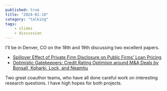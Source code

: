 ```yaml
---
published: true 
title: "2024-01-18"
category: "talking"
tags:
    - slides
    - discussion 
---
```


I'll be in Denver, CO on the 18th and 19th discussing two excellent papers.

- [Spillover Effect of Private Firm Disclosure on Public Firms’ Loan Pricing](https://arthurhowardmorris.github.io/assets/slides/fars_2024/spill.pdf)
- [Optimistic Gatekeepers: Credit Rating Optimism around M&A Deals by Bonsall, Koharki, Lock, and Neamtiu](https://arthurhowardmorris.github.io/assets/slides/fars_2024/optim_slides.pdf)

Two great coauthor teams, who have all done careful work on interesting research questions. I have high hopes for both projects. 
